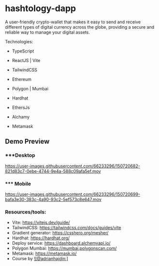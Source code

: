 # hashtology-dapp

A user-friendly crypto-wallet that makes it easy to send and receive different types of digital currency across the globe, providing a secure and reliable way to manage your digital assets.

Technologies:

  - TypeScript

  - ReactJS | Vite 

  - TailwindCSS

  - Ethereum
 
  - Polygon | Mumbai 

  - Hardhat

  - EthersJs
  
  - Alchamy 

  - Metamask


## Demo Preview
### ***Desktop
https://user-images.githubusercontent.com/66233296/150720682-821d83c7-0ebe-4744-9e4a-588c09afa5ef.mov


### *** Mobile 

https://user-images.githubusercontent.com/66233296/150720699-bafa3e30-383c-4a90-93c2-5ef573c8e647.mov

### Resources/tools:
- Vite: https://vitejs.dev/guide/
- TailwindCSS: https://tailwindcss.com/docs/guides/vite
- Gradient generator: https://csshero.org/mesher/
- Hardhat: https://hardhat.org/ 
- Deploy service: https://dashboard.alchemyapi.io/
- Polygon Mumbai: https://mumbai.polygonscan.com/
- Metamask: https://metamask.io/
- Course by [![@adrianhajdin:]](https://www.youtube.com/watch?v=Wn_Kb3MR_cU&list=PLv0LmkCfaGR0kJBmUTz4i3jJeDPrUWGsT&index=3&t=871s)
